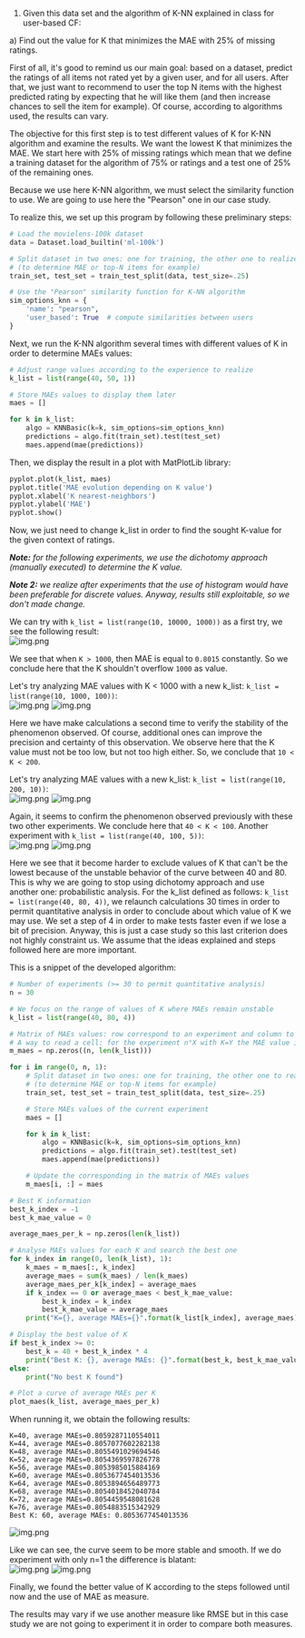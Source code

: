 1. Given this data set and the algorithm of K-NN explained in class for user-based CF:

a) Find out the value for K that minimizes the MAE with 25% of missing ratings.

First of all, it's good to remind us our main goal: based on a dataset, predict the ratings of all items not rated yet
by a given user, and for all users. After that, we just want to recommend to user the top N items with the highest
predicted rating by expecting that he will like them (and then increase chances to sell the item for example). Of
course, according to algorithms used, the results can vary.

The objective for this first step is to test different values of K for K-NN algorithm and examine the results. We want
the lowest K that minimizes the MAE. We start here with 25% of missing ratings which mean that we define a training
dataset for the algorithm of 75% or ratings and a test one of 25% of the remaining ones.

Because we use here K-NN algorithm, we must select the similarity function to use. We are going to use here the
"Pearson" one in our case study.

To realize this, we set up this program by following these preliminary steps:

```python
# Load the movielens-100k dataset
data = Dataset.load_builtin('ml-100k')

# Split dataset in two ones: one for training, the other one to realize tests
# (to determine MAE or top-N items for example)
train_set, test_set = train_test_split(data, test_size=.25)

# Use the "Pearson" similarity function for K-NN algorithm
sim_options_knn = {
    'name': "pearson",
    'user_based': True  # compute similarities between users
}
```

Next, we run the K-NN algorithm several times with different values of K in order to determine MAEs values:

```python
# Adjust range values according to the experience to realize
k_list = list(range(40, 50, 1))

# Store MAEs values to display them later
maes = []

for k in k_list:
    algo = KNNBasic(k=k, sim_options=sim_options_knn)
    predictions = algo.fit(train_set).test(test_set)
    maes.append(mae(predictions))
```

Then, we display the result in a plot with MatPlotLib library:

```python
pyplot.plot(k_list, maes)
pyplot.title('MAE evolution depending on K value')
pyplot.xlabel('K nearest-neighbors')
pyplot.ylabel('MAE')
pyplot.show()
```

Now, we just need to change k_list in order to find the sought K-value for the given context of ratings.

***Note:** for the following experiments, we use the dichotomy approach (manually executed) to determine the K value.*

***Note 2:** we realize after experiments that the use of histogram would have been preferable for discrete values.
Anyway, results still exploitable, so we don't made change.*

We can try with `k_list = list(range(10, 10000, 1000))` as a first try, we see the following result:  
![img.png](img/img-1.png)

We see that when `K > 1000`, then MAE is equal to `0.8015` constantly. So we conclude here that the K shouldn't
overflow `1000` as value.

Let's try analyzing MAE values with K < 1000 with a new k_list: `k_list = list(range(10, 1000, 100))`:  
![img.png](img/img-13.png)
![img.png](img/img-14.png)

Here we have make calculations a second time to verify the stability of the phenomenon observed. Of course, additional
ones can improve the precision and certainty of this observation. We observe here that the K value must not be too low,
but not too high either. So, we conclude that `10 < K < 200`.

Let's try analyzing MAE values with a new k_list: `k_list = list(range(10, 200, 10))`:  
![img.png](img/img-15.png)
![img.png](img/img-16.png)

Again, it seems to confirm the phenomenon observed previously with these two other experiments. We conclude here
that `40 < K < 100`. Another experiment with `k_list = list(range(40, 100, 5))`:  
![img.png](img/img-17.png)
![img.png](img/img-18.png)

Here we see that it become harder to exclude values of K that can't be the lowest because of the unstable behavior of
the curve between 40 and 80. This is why we are going to stop using dichotomy approach and use another one:
probabilistic analysis. For the k_list defined as follows: `k_list = list(range(40, 80, 4))`, we relaunch calculations
30 times in order to permit quantitative analysis in order to conclude about which value of K we may use. We set a step
of 4 in order to make tests faster even if we lose a bit of precision. Anyway, this is just a case study so this last
criterion does not highly constraint us. We assume that the ideas explained and steps followed here are more important.

This is a snippet of the developed algorithm:

```python
# Number of experiments (>= 30 to permit quantitative analysis)
n = 30

# We focus on the range of values of K where MAEs remain unstable
k_list = list(range(40, 80, 4))

# Matrix of MAEs values: row correspond to an experiment and column to a K value
# A way to read a cell: for the experiment n°X with K=Y the MAE value is equal to Z (the value of the cell)
m_maes = np.zeros((n, len(k_list)))

for i in range(0, n, 1):
    # Split dataset in two ones: one for training, the other one to realize tests
    # (to determine MAE or top-N items for example)
    train_set, test_set = train_test_split(data, test_size=.25)

    # Store MAEs values of the current experiment
    maes = []

    for k in k_list:
        algo = KNNBasic(k=k, sim_options=sim_options_knn)
        predictions = algo.fit(train_set).test(test_set)
        maes.append(mae(predictions))

    # Update the corresponding in the matrix of MAEs values
    m_maes[i, :] = maes

# Best K information
best_k_index = -1
best_k_mae_value = 0

average_maes_per_k = np.zeros(len(k_list))

# Analyse MAEs values for each K and search the best one
for k_index in range(0, len(k_list), 1):
    k_maes = m_maes[:, k_index]
    average_maes = sum(k_maes) / len(k_maes)
    average_maes_per_k[k_index] = average_maes
    if k_index == 0 or average_maes < best_k_mae_value:
        best_k_index = k_index
        best_k_mae_value = average_maes
    print("K={}, average MAEs={}".format(k_list[k_index], average_maes))

# Display the best value of K
if best_k_index >= 0:
    best_k = 40 + best_k_index * 4
    print("Best K: {}, average MAEs: {}".format(best_k, best_k_mae_value))
else:
    print("No best K found")

# Plot a curve of average MAEs per K
plot_maes(k_list, average_maes_per_k)
```

When running it, we obtain the following results:

```
K=40, average MAEs=0.8059287110554011
K=44, average MAEs=0.8057077602282138
K=48, average MAEs=0.8055491029694546
K=52, average MAEs=0.8054369597826778
K=56, average MAEs=0.8053985015884169
K=60, average MAEs=0.8053677454013536
K=64, average MAEs=0.8053894656489773
K=68, average MAEs=0.8054018452040784
K=72, average MAEs=0.8054459548081628
K=76, average MAEs=0.8054883515342929
Best K: 60, average MAEs: 0.8053677454013536
```

![img.png](img/img-19.png)

Like we can see, the curve seem to be more stable and smooth. If we do experiment with only n=1 the difference is
blatant:  
![img.png](img/img-21.png)
![img.png](img/img-22.png)

Finally, we found the better value of K according to the steps followed until now and the use of MAE as measure.

The results may vary if we use another measure like RMSE but in this case study we are not going to experiment it in
order to compare both measures.
